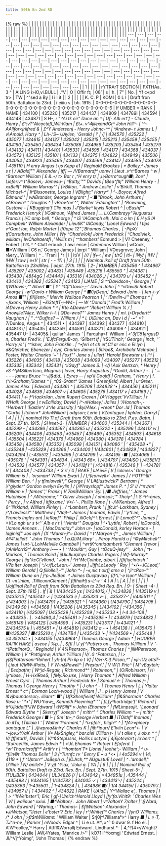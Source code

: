 ```yaml
---
title: 50th Bn 2nd RD
---
```


{% raw %}
| | | | | | | | | | | | | | | | | | | | | | | | | | | | | | | | | | | | | | | | | | | | | | | | | | | | | | | | | | | | | | | | | | | | | | | | | | | | | | | | | | | | | | | | | | | | | | | | | | | | | | | | | | | | | | | | | | | | | | | | | | | | | | | | | | | | | | | | | | | | | | | | | | | | | | | | | |
| --- | --- | --- | --- | --- | --- | --- | --- | --- | --- | --- | --- | --- | --- | --- | --- | --- | --- | --- | --- | --- | --- | --- | --- | --- | --- | --- | --- | --- | --- | --- | --- | --- | --- | --- | --- | --- | --- | --- | --- | --- | --- | --- | --- | --- | --- | --- | --- | --- | --- | --- | --- | --- | --- | --- | --- | --- | --- | --- | --- | --- | --- | --- | --- | --- | --- | --- | --- | --- | --- | --- | --- | --- | --- | --- | --- | --- | --- | --- | --- | --- | --- | --- | --- | --- | --- | --- | --- | --- | --- | --- | --- | --- | --- | --- | --- | --- | --- | --- | --- | --- | --- | --- | --- | --- | --- | --- | --- | --- | --- | --- | --- | --- | --- | --- | --- | --- | --- | --- | --- | --- | --- | --- | --- | --- | --- | --- | --- | --- | --- | --- | --- | --- | --- | --- | --- | --- | --- | --- | --- | --- | --- | --- | --- | --- | --- | --- | --- | --- | --- | --- | --- | --- |
| 1 |  |  |  |  | rYTRArT SECTION | FXTHAa. 3 ^ | AILING i>iO,vi.BULL | .“V | O | Offir ft; | 08’ | s | h. | 7" | No. | Yf c«pd tr> | TW | ^"sed a By | I i I it |
| 2 |  |  |  |  | K. C. P | KOMI | 0 L I | Draft fron 50th. Battalion to 23rd. | i eiiiu v | bh. 1915. | 0-0-0-0-0-0-0-0-0-0-0-0-0-0-0-0-0-0-0-0-0-0-0-0-0-0-0-0-0-0-0-0-0-0-0-6 | If UMBER * RANK | NAME | 434100 | 435220 | 435217 | 434437 | 434809 | 434789i | 434594 | 434148 | 434871 | S H-, *r'' *^Ai tk eir" Dune an ^ | Uf- **Alb ert'f - Claude, Henry | £^.vT^Alcoctefl_Wii:Viam | £t+. v^4jiiexandGr^ John Hill^- | ^^-AAllfor*<jriifred & | £^Y Andersonj - Henry Johnc-^^ | ^Andrew- t James L | v\Amold, Harry ^ | Lh-.'S~ UAylen, 'Gerald | i' | /j | 434570 | 435222 | 435077 | 434615 | 434127 | 435042 | 435315 | 435213 | 435459 | 435455 | 434190 | 435450 | 436434 | 435086 | 434959 | 435203 | 435454 | 435279 | 434132 | 434111 | 434401 | 435331 | 434595 | 434177 | 434368 | 434037 | 434573 | 435125 | 435101 | 434133 | 434375 | 434822 | 434949 | 435506 | 434054 | 434823 | 435465 | 434407 | 434566 | 434147 | 434585 | 434078 | 435110 | H enry Angus t us Kepp e1 | Reginald Brookes | * Bailey,^ James s t | / ABaldj"’’ Alexander | iff] — /VBarnardf^ uonw | Lieut .v^t^Barnes ^ w | ^Barnea^ William | £ &.+/ t> Bar r ,^H enry t/ | ,i>Barra^ough■; 2oe^ | Liefer.v^ t^Basevi,: Jamesu- | ^Batty,'"" Davids | tBea^fltj" William Henry *- | xxBellf" William Murray^' | (>Bilton, ” Andrew Leslie*" | v'Birkill, Thomas Michael*-^ | li^Bissonette, Louisa | VBlight;" Harry^' | ^-.Boyce; Alfred Edmund ' | wABrander, George Ingram^ | -'■''Brook; John Arthurs | vABrown^ " Douglas ^ | vBrov^ne'^”, Walter ‘Eddington*’" | ^Browning, Gustave - | KBuggina’f Clio mas | J'Burke^ lewis Robert ^ | uBushf’" Frederick Henryk | l/Calhoun, 'Alfred James | __ L/.Cambrayy"‘Augustus Francis | i/C amp bell, * George | ^ iS 'iACamph ell; .Mai c o lm | £ H yS lA Campbell^ William Alexander | LieutiK" lACandy,' Lionel Edward | I tips v^Gant Ion, Ralph Morter | if0ape 12"',’Bhomas Charles , | -PipX/ tfCarruthers, John Miller | Wy *^Chadv/iokf John Frederick | ^Chadiviek, william | lw*Chalraersfi ;' Willis m | ^^hambers*' Edmund > | V? Cheeney, ‘ Eobert | h% ^ ^ Clutt erbuck, Lawr ence | *Commons* Willian | wCook, ■*William | C6 n,' George James | jorpi " William | VOosgrove; John | r&ery., William | ^ _ 'Franl | *r | I | It/V | */// | if+< | ew | t/rC | iti- | iNy/ | iHV | IHW | tuw | e«V | str | - - 1?) |
| 3 |  |  |  |  | Nominal lkoll of Draft from 50th. Battalion to 23rdIRes. | oept. 27th. 1915. | 2- | KUMBER | 435456 ^ | 434967 | 435297 | 435002 | 434831 | 435449 | 435216 | 435550 " | 434381 | 435430 | 48§4gG | 434443 | 435316 | 434026 ,/ | 434379 u' | 435452 ^ | 434410 | 434382 | 435347 | 434123 | IJAME | S ^^Davidson-;' George | Y tfWDavis-;"' Albert *■" | Y" ^Cft'Davie-;-' David John | ^ ^vDaviSi Robert George | -w^Davia-r William George | ^ ■*0yDean,’ Edward John - | )en-t-y' Amos *■"' | fiKjlent-," Melvin Wallace Pearson 1 | ‘ iDevlin-J'' Ehomas ^ | ~)ixon<,'William | ~£i3teftT-;-W4- | *— W ^Donald'," Fred’k William | iADove>j Henry Julian * ^ | Kto* ADower^'"Robert William % / | AnowjiieT*Alez. Wilker l--\ | QDo-wnsT"' James Henry / | mi. j>Drydertt^* Vaughan / | *" .^^Duffns? ~ William / | * i. (XDimc an, Dav i d | -•*"* >?7*/Dunlop, Angus ^ | 434511 • | 434397 | 434392 | 434377 | 434610 | 434813 i/ | 435435 | 434359 | 434591 | 434371 | 434006 ^ | 434821 | 435447 U- | 43405& | quliar^ James ‘ | Farquha»f’ William | <'*3fC51ergusD n, Charles Fred'k. | ’EJfcFerguB-on, ‘Gilbert If | 'tSUTinclr;' George | inch, ’’ Harry /s' | ^^isher, John Franklin . | ^•feri et ch er',C1 ar enc e El lyn | d&Qletcher, Ebenezer | oyd, Charles James | 5tirbe&, Archibald Mclndoo | Foster, Walter Charles ‘~" | Foxf"" Jane s | ullert' Harold Brewster u | i^i | 435226 | 434035 | 434118 | 435038 | 434099 | 434097 | 435277 | 435212 | 435335 | 435343 | 435431 | ^.iGayf" James S. | </j \Aok Gertsch, * Henry | vS ^^jMSilbertson, Magnus | lover, Harry Augustus | ^Goold, Arthur / - . | ’ ~ - - - james Bruce ‘--Jj&d!d.. | Eyres -- | vp'il Goojdf | Graham, " Henry | !.(^i>Graham,"James ^ | ,^0$-Grant* 'James | Greenfield, Albert | u^Greer, James Alex. | Edward | 434361 ^ | 435208 | 434828 '• | 434456 | 435211 | 434028 | 434836 | 434607 v | 434605 | 435276 | 434117 v | 434169 / | 434411 | <- f^Hackrlian, John Rupert Craven | (A^Hagger.'VvTilliair: | t WHall; George | t wEalliday, David | i^-nHalsey,' Jaiies | '/Hannah-,- ^Herbert | 'Eastie^/ J^rle JtasrJty | ^&yi/Alex. | •reon* Dor .Id | Thomas ''Curtis | itchenr* JohnWilliari | odgson; Lerie \ VZontague | kplden, Darryl |
| 4 |  |  |  |  | nominal Ho 11 of Draft from 50th. Battalio to 23rd. P.es. Battn. | Sept. 27 th. 1915. | SHreet-3- | NUMBER | 434600 | 435344 i | 434367 | 435299 - | 434386 | 434597 | 434365 u/ | 435324 • | 435296 | 434112 w | 435209 | 434406 | 435453 | ±35457 | 435469 | 435352 | 434593 | 434618 | 435504 | 435221 | 434376 | 434960 | 434080 | 434378 | 434784 | 435458 | 434580 | 435353 | 435098 | 434151 | 434086 ' | ’ 435428 •“ | i.435348 | -435329 | 434366 | ✓434400 | 1/434601 | 1,434829 | ^434827 | 1/434294 | L-435512 | >435496 | (/ 434799 | v.. 434195 -■ | /434066 | --435078 ‘ | ^454391 | 434834 . | /4343 68*. | /434797 | /434ISO | /435EV3 | 434532 | 434577 | 434357-' | /43412f l'' | /434816 / | 435346 ]' | -434781 V | 434408 | .>434733 | * 3 rl / 0 | RAKE | IJAiviE | l/ | !olmes<' George William is | . ‘orsman^ William Ewart | / L^feorwell<’ James | / i^OTP^|ll? William Ben. ^ | y tfimIowell*;" George | V L#§iustwick7' Bertram | * i/^giyder^ Gordon svelyn Evylin | / [/#?rayslopf* James P. ^ | S' i/ /^nv/an' William v | 'fames'',’ Prank | V 7anBWilliam 'Ey. | /■ Jeffries,' ’ James Hutchison | ^ /Wtrerome;" " Oliver Joseph | / ohnsoir;'" Thoiy^ | \ S ^i^-ones, ' Percy , | v Alfred | itffa.ane,' V*/-'-. Phillip Kane | t -/WKenison, Alfred | 6^'llirkland, William Pinley | . / ^Lambert, Prank ’ | jfcJt'-Larkham, Sydney | /^/Lawless?''' Matthew | 'Vlajt-^ James | teaman, Edwin | ''y^Lee, ” _ Prancis Ingles ant | ieRoyf*’ Philip | .iliOckf^ \ Ernest | fi-LomaS’^" James | >VLo ngh ur s t<'’ Alb e r t | ^Ivimis^" Douglas | ^•'Lyttle,' Robert | icDonald, ’James Aeneas . . | MacDonaldy" John ur- | iacDonald, korley Horace - | laginisf" Jos eph | (X ^Marsh-j*~ David | ^ t^Maryon-f^ _ James William | A®4'.iellett' ’ John Thomas ^ | a.Qt/M.illary' .. Peroy Harold u | ^©yMitchell^" James | urt-'LLoirMelville Campbell | ^wrtK^ontiaamberti "Clement Trevor | j^AnMorriS^' Anthony i-— • | ^^Mouldr^; Guy | ^tOcuQ-jesy'' _ John | ^t-Murison, ' Thomas Baird | ijUkJkurphyv Charles Rogers | Wf-Murray* George | ijg^kcCl'elland, ‘ John | ^H^McCoinbe, albert | /ffifiuclntosh'' V7a.lter Joseph | ^./</fLcLean,-’ James | JlffrLoLeody ’ Roy | ^•/•-.iCLeod,' William Gerald | Q.fiilolleil,-"' jJohn *- | -«,nic t oirfj ame a | ^jl^cRae-"'’ William Dune an | j^p-JIelBon. ^ Jaines Gucjtavaa | (If^L'-e Ison* William | Ct -m'.inian, .TillicunnClement | fifthaiHj s-L^-r ‘ 4 | A | \ | A |
| 5 |  |  |  |  | IJojfiinal Roll of Draft from 50th Battalion to 23rd Rea. Bn. | 9- | Sheet -4- | Sept. 27th 1915 | . If | & | 1/434425 ys | 1/434012,/ | |>L34836 | 1/435119 v | 1/435215 | ^435142 ✓ | 1/434533 i/ | .435323 v- | , 435327-' | i/435511 ^ | u^434003 | Is | i/434791 y | 1/435321 ^ | ^434360 | U43479C | 1/434796 | 1/4349 50 | >434568 | 1/435206 | U435345 | L/434102 | :^434356 | u434110 | i/435097 | U435429 | L/435209 | >435333 • | I-4 34-108 | >.434835 . | . >45480,4 | >455491 > | >435295 • | t 434879 | 1/434832 | i/455149 | V4S412S | i/454599 . | >435231 | i/435117 | l>434121 ^ | Z/434575 k | \ 455451 * | U 454819 | i/43412 a - • | 454138 i | ./435470 | ■/4353S7 | ■435210 t, | /434TB4 | L/435433 '• | 1/434569 • | 435448 | i/4 35204: • | >434155 | i/434964^ | Thomas George | Adam * | HUUBER RAl'lK HAKE | aseoe | %p, | , Sffl | \/ yj'^Patters on-, Thomas VJilliam | V '-^(PattiinorQ., ’ Reginald | V 4%Pearson-, Thomas Charles | ^ jilMPeteraon, William | V ^Pettigrew; Arthur Yiilliam | V/ .0 ^Paterson, | \> yjSfPattersonr^Rohert | yk-\h\ Ph iIp o t Vf | V/H-K.if Pilson,^" | vji-iUz ottsT- | Lieut V/MW-iPotts, | Y W-n&Powell^ | Preston',' | V W\'\ Pric^ | M^vEaytoir; . | Eedpathr; | W^jd-Regair, | Richmond*^ | Robinson;" | {OiRobinsorr, | H-iy^Iiose, | H-HxiRoeS, | fMy.Ro,use, | Harry Thomas * | Alfred William | Ernest Cyril . | Thomas Arthur | Frederick B* | Samuel <- | Thomas /- | Thomas | George Henry | Timothy * | J ohn ^ - | Thomas Henry | L | Ylalter Ernest * c^ | Eorman Loch-wood ij | William | .1 _ p Henry James    | V l&vjbaunderson;. illiam^' ■' | UfkShenfieietf William^ | fl&Sharman^ Charles Rose u-' *•' | WU^haw;_ Kenneth Fleeming*'"' | fLfy^hortridge’f’ Richard | ti^Ujiddallf*JW Edward | tWSilif* v John (Ehomas ^ | fMLimpsojit, "Leonard Edward Blythe ^ | Skerryf" Joseph ^ | mith^' “ Charles William ^ ~ | mith^ Frederick George i ■ i- | Sm' th-,^ George Herbert ■ | iTOithf" Ihomas | Jn.itTa, \TilIiaia I ' | Walter 1^ormanL" | ^i>pfelr , hiigh^' ^ | *fA>»pioery uantague L" | ./jiwprea&iniry' Charles K | fijh*ipurr/ E'lviin Leon^<- | V ^•jov.xY/aK Arthur | V* MkSrigley,* bar.aiel \7illian t- | \/ t alke r, J ob.n ^ ^ | V/ fffetarl?, Davids | V/^&StepUsns, Hollis Loctyer | 4j£jotev/art j lo'bert ^ | ^ftutrcetiiip, James Edwin * | <\k\ Ehomas *' Rotoer t Efoferd. | ^w^Thornicroftf^* Artli^r r | ^^homton'T* Lionel | loohe^,- William | ^ u-*fiin©t Thomas Eeile^ | 3 (^Turnfc rv ' Eenry E • u *<• | i 4o5294 v | 14; 4119 * | f'^Upton^’ JoBeph a. | jOJrch,** AUgustuE Lovell | ^ .'arndell,'' \7illiair | N/ anile1* | V yjt ^Y:ax, 'ilolui a. | YA |
| 6 |  |  |  |  | Nominal Roll of 50th. Battalion Draft to 23rd. Res. Bn. | Sept. 27th. 1915 | Sheet-5- | ITULiBER | 0434044 | UL34826 [/ | L434042 | >434951u | .435444 | -435498 / | V434165 | 1/134782 | 434005 ✓ | i 434413’-/ | 435224 | 1/435363 | 1-435501 , | 1-434824 | L | 434986 ■/ | 1/4 34415i/ | i 435079:/ | i 434957 i/ | 1 434402 ^ | 434622 | RAKE | UAIaE | Y^’Wallac e',. Thomas | I | > ^'hWe’bster'1; Eric | gf-}U/elch^Harold Lloyd | jfy'fa.Vihit9: ' Charles Wes | V/ | waiiaue^ xxiui. | ■^Walton/ . John Albert | v^7altonY 7/alter | \§Ward; John Edward | ^Waring,-' Thomas- | £ftWatson^ Alexander | ♦JrWatson,'"Jeter | e'bster'7 Eric | ley | r^.Whitef'* Charles | 'fynO Williams, /* J ohn | >f/$nWilliams*: ‘ William Walter | Srj0j^\\7illiama°»^ Harry *■ | I. »-T, TJ^n-nv, | Parker | mVood<* Edgar ^ | Li e ut. A^\ »^° 0 dwar 9. f Ho el. | A'W^oolley,’^ Harry | Atffl&Worrallj Edward . Lindhurst *- | 4,^?)4<yWright7 William Leslie | AW,4Yates, ’Manrice />'' | kO71 i^Yoxmgj ‘ Edwtad Ernest. | Jl/^Vj^Yoimg", ‘John Thomas |
{% endraw %}
